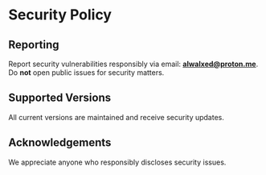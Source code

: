 # Security Policy

## Reporting

Report security vulnerabilities responsibly via email: **alwalxed@proton.me**.
Do **not** open public issues for security matters.

## Supported Versions

All current versions are maintained and receive security updates.

## Acknowledgements

We appreciate anyone who responsibly discloses security issues.
